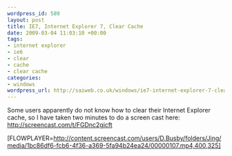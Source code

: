 ```yaml
--- 
wordpress_id: 589
layout: post
title: IE7, Internet Explorer 7, Clear Cache
date: 2009-03-04 11:03:10 +00:00
tags: 
- internet explorer
- ie6
- clear
- cache
- clear cache
categories: 
- windows
wordpress_url: http://saiweb.co.uk/windows/ie7-internet-explorer-7-clear-cache
---
```

Some users apparently do not know how to clear their Internet Explorer cache, so I have taken two minutes to do a screen cast here: <a href="http://screencast.com/t/FGDnc2gjcft">http://screencast.com/t/FGDnc2gjcft</a>

[FLOWPLAYER=http://content.screencast.com/users/D.Busby/folders/Jing/media/1bc86df6-fcb6-4f36-a369-5fa94b24ea24/00000107.mp4,400,325]
